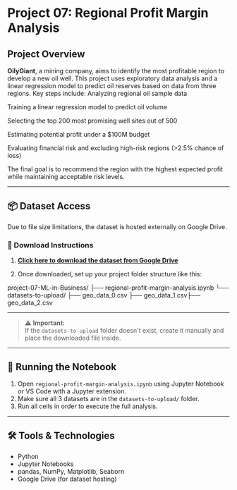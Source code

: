 # Project 07: Regional Profit Margin Analysis

## Project Overview
**OilyGiant**, a mining company, aims to identify the most profitable region to develop a new oil well. This project uses exploratory data analysis and a linear regression model to predict oil reserves based on data from three regions. Key steps include:
Analyzing regional oil sample data

Training a linear regression model to predict oil volume

Selecting the top 200 most promising well sites out of 500

Estimating potential profit under a $100M budget

Evaluating financial risk and excluding high-risk regions (>2.5% chance of loss)

The final goal is to recommend the region with the highest expected profit while maintaining acceptable risk levels.



---

## 📦 Dataset Access

Due to file size limitations, the dataset is hosted externally on Google Drive.

### 🔽 Download Instructions

1. [**Click here to download the dataset from Google Drive**](https://drive.google.com/drive/folders/1mZ--ezkxjBE-0pGjKT-GLeorUL_QX6MI?usp=sharing)

2. Once downloaded, set up your project folder structure like this:

project-07-ML-in-Business/ ├── regional-profit-margin-analysis.ipynb └── datasets-to-upload/ ├── geo_data_0.csv ├── geo_data_1.csv├── geo_data_2.csv

---


> ⚠️ **Important:**  
> If the `datasets-to-upload` folder doesn't exist, create it manually and place the downloaded file inside.

---

## 🚀 Running the Notebook

1. Open `regional-profit-margin-analysis.ipynb` using Jupyter Notebook or VS Code with a Jupyter extension.
2. Make sure all 3 datasets are in the `datasets-to-upload/` folder.
3. Run all cells in order to execute the full analysis.

---

## 🛠️ Tools & Technologies

- Python  
- Jupyter Notebooks  
- pandas, NumPy, Matplotlib, Seaborn  
- Google Drive (for dataset hosting)